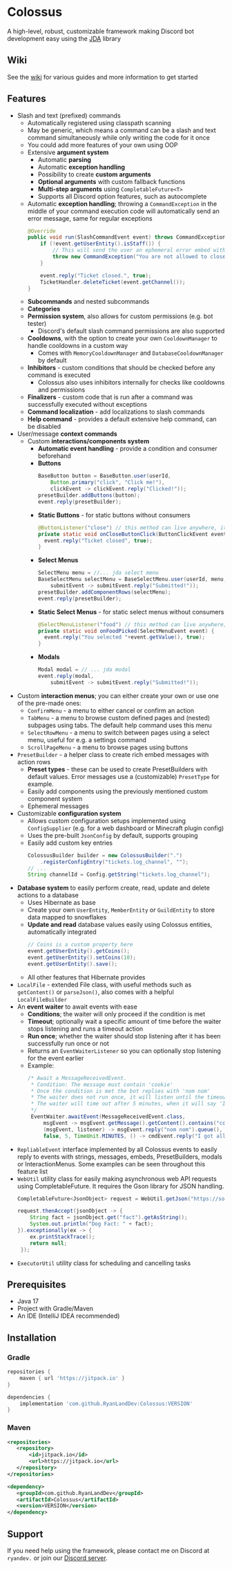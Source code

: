 # Colossus
A high-level, robust, customizable framework making Discord bot development easy using the [JDA](https://github.com/DV8FromTheWorld/JDA) library

## Wiki
See the [wiki](https://github.com/RyanLandDev/Colossus/wiki) for various guides and more information to get started

## Features

* Slash and text (prefixed) commands
    * Automatically registered using classpath scanning
    * May be generic, which means a command can be a slash and text command simultaneously while only writing the code for it once
    * You could add more features of your own using OOP
    * Extensive **argument system**
        * Automatic **parsing**
        * Automatic **exception handling**
        * Possibility to create **custom arguments**
        * **Optional arguments** with custom fallback functions
        * **Multi-step arguments** using `CompletableFuture<T>`
        * Supports all Discord option features, such as autocomplete
    * Automatic **exception handling**; throwing a `CommandException` in the middle of your command execution code will automatically send an error message, same for regular exceptions
      ```java
      @Override
      public void run(SlashCommandEvent event) throws CommandException {
          if (!event.getUserEntity().isStaff()) {
              // This will send the user an ephemeral error embed with the provided description
              throw new CommandException("You are not allowed to close a ticket.");
          }

          event.reply("Ticket closed.", true);
          TicketHandler.deleteTicket(event.getChannel());
      }
      ```
    * **Subcommands** and nested subcommands
    * **Categories**
    * **Permission system**, also allows for custom permissions (e.g. bot tester)
      * Discord's default slash command permissions are also supported
    * **Cooldowns**, with the option to create your own `CooldownManager` to handle cooldowns in a custom way
      * Comes with `MemoryCooldownManager` and `DatabaseCooldownManager` by default
    * **Inhibitors** - custom conditions that should be checked before any command is executed
      * Colossus also uses inhibitors internally for checks like cooldowns and permissions
    * **Finalizers** - custom code that is run after a command was successfully executed without exceptions
    * **Command localization** - add localizations to slash commands
    * **Help command** - provides a default extensive help command, can be disabled
* User/message **context commands**
  * Custom **interactions/components system**
      * **Automatic event handling** - provide a condition and consumer beforehand
      * **Buttons**
        ```java
        BaseButton button = BaseButton.user(userId,
            Button.primary("click", "Click me!"),
            clickEvent -> clickEvent.reply("Clicked!"));
        presetBuilder.addButtons(button);
        event.reply(presetBuilder);
        ```
      * **Static Buttons** - for static buttons without consumers
          ```java
        @ButtonListener("close") // this method can live anywhere, it is registered automatically
        private static void onCloseButtonClick(ButtonClickEvent event) {
            event.reply("Ticket closed", true);
        }
          ```
      * **Select Menus**
        ```java
        SelectMenu menu = //... jda select menu
        BaseSelectMenu selectMenu = BaseSelectMenu.user(userId, menu,
            submitEvent -> submitEvent.reply("Submitted!"));
        presetBuilder.addComponentRows(selectMenu);
        event.reply(presetBuilder);
        ```
      * **Static Select Menus** - for static select menus without consumers
          ```java
        @SelectMenuListener("food") // this method can live anywhere, it is registered automatically
        private static void onFoodPicked(SelectMenuEvent event) {
            event.reply("You selected "+event.getValue(), true);
        }
          ```
      * **Modals**
        ```java
        Modal modal = // ... jda modal
        event.reply(modal,
            submitEvent -> submitEvent.reply("Submitted!"));
        ```
* Custom **interaction menus**; you can either create your own or use one of the pre-made ones:
    * `ConfirmMenu` - a menu to either cancel or confirm an action
    * `TabMenu` - a menu to browse custom defined pages and (nested) subpages using tabs. The default help command uses this menu
    * `SelectRowMenu` - a menu to switch between pages using a select menu, useful for e.g. a settings command
    * `ScrollPageMenu` - a menu to browse pages using buttons
* `PresetBuilder` - a helper class to create rich embed messages with action rows
    * **Preset types** - these can be used to create PresetBuilders with default values. Error messages use a (customizable) `PresetType` for example.
    * Easily add components using the previously mentioned custom component system
    * Ephemeral messages
* Customizable **configuration system**
  * Allows custom configuration setups implemented using `ConfigSupplier` (e.g. for a web dashboard or Minecraft plugin config)
  * Uses the pre-built `JsonConfig` by default, supports grouping
  * Easily add custom key entries
    ```java
    ColossusBuilder builder = new ColossusBuilder(".")
        .registerConfigEntry("tickets.log_channel", "");
    // ...
    String channelId = Config.getString("tickets.log_channel");
    ```
* **Database system** to easily perform create, read, update and delete actions to a database
    * Uses Hibernate as base
    * Create your own `UserEntity`, `MemberEntity` or `GuildEntity` to store data mapped to snowflakes
    * **Update and read** database values easily using Colossus entities, automatically integrated
      ```java
      // Coins is a custom property here
      event.getUserEntity().getCoins();
      event.getUserEntity().setCoins(10);
      event.getUserEntity().save();
      ```
    * All other features that Hibernate provides
* `LocalFile` - extended File class, with useful methods such as `getContent()` or `parseJson()`, also comes with a helpful `LocalFileBuilder`
* An **event waiter** to await events with ease
    * **Conditions**; the waiter will only proceed if the condition is met
    * **Timeout**; optionally wait a specific amount of time before the waiter stops listening and runs a timeout action
    * **Run once**; whether the waiter should stop listening after it has been successfully run once or not
    * Returns an `EventWaiterListener` so you can optionally stop listening for the event earlier
    * Example:
      ```java
      /* Await a MessageReceivedEvent.
       * Condition: The message must contain 'cookie'
       * Once the condition is met the bot replies with 'nom nom'
       * The waiter does not run once, it will listen until the timeout is over
       * The waiter will time out after 5 minutes, when it will say 'I got all the cookies!'
       */
       EventWaiter.awaitEvent(MessageReceivedEvent.class,
           msgEvent -> msgEvent.getMessage().getContent().contains("cookie"),
           (msgEvent, listener) -> msgEvent.reply("nom nom").queue(),
           false, 5, TimeUnit.MINUTES, () -> cmdEvent.reply("I got all cookies!"));
       ```
* `RepliableEvent` interface implemented by all Colossus events to easily reply to events with strings, messages, embeds, PresetBuilders, modals or InteractionMenus. Some examples can be seen throughout this feature list
* `WebUtil` utility class for easily making asynchronous web API requests using CompletableFuture. It requires the Gson library for JSON handling.
  ```java
  CompletableFuture<JsonObject> request = WebUtil.getJson("https://some-random-api.ml/facts/dog");

  request.thenAccept(jsonObject -> {
      String fact = jsonObject.get("fact").getAsString();
      System.out.println("Dog Fact: " + fact);
  }).exceptionally(ex -> {
      ex.printStackTrace();
      return null;
   });
  ```
* `ExecutorUtil` utility class for scheduling and cancelling tasks

## Prerequisites
* Java 17
* Project with Gradle/Maven
* An IDE (IntelliJ IDEA recommended)

## Installation
### Gradle
 ```gradle 
 repositories {
     maven { url 'https://jitpack.io' }
 }

 dependencies {
     implementation 'com.github.RyanLandDev:Colossus:VERSION'
 }
 ``` 
### Maven
 ```xml 
<repositories>
    <repository>
        <id>jitpack.io</id>
        <url>https://jitpack.io</url>
    </repository>
</repositories>

<dependency>
    <groupId>com.github.RyanLandDev</groupId>
    <artifactId>Colossus</artifactId>
    <version>VERSION</version>
</dependency>
 ```

## Support

If you need help using the framework, please contact me on Discord at `ryandev.` or join our [Discord server](https://discord.gg/j7fmJYxPKf).
